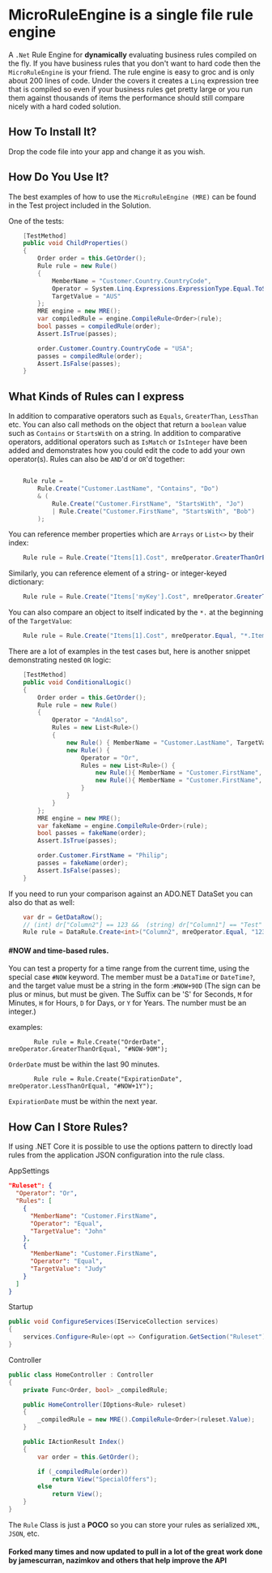 MicroRuleEngine is a single file rule engine
============================================

A `.Net` Rule Engine for **dynamically** evaluating business rules compiled on the fly.  If you have business rules that you don't want to hard code then the `MicroRuleEngine` is your friend.   The rule engine is easy to groc and is only about 200 lines of code.  Under the covers it creates a `Linq` expression tree that is compiled so even if your business rules get pretty large or you run them against thousands of items the performance should still compare nicely with a hard coded solution.

How To Install It?
------------------
Drop the code file into your app and change it as you wish.

How Do You Use It?
------------------
The best examples of how to use the `MicroRuleEngine (MRE)` can be found in the Test project included in the Solution.

One of the tests:
```csharp
	[TestMethod]
	public void ChildProperties()
	{
		Order order = this.GetOrder();
		Rule rule = new Rule()
		{
			MemberName = "Customer.Country.CountryCode",
			Operator = System.Linq.Expressions.ExpressionType.Equal.ToString("g"),
			TargetValue = "AUS"
		};
		MRE engine = new MRE();
		var compiledRule = engine.CompileRule<Order>(rule);
		bool passes = compiledRule(order);
		Assert.IsTrue(passes);

		order.Customer.Country.CountryCode = "USA";
		passes = compiledRule(order);
		Assert.IsFalse(passes);
	}
```

What Kinds of Rules can I express
--------------------------------
In addition to comparative operators such as `Equals`, `GreaterThan`, `LessThan` etc.   You can also call methods on the object that return a `boolean` value such as `Contains` or `StartsWith` on a string. In addition to comparative operators, additional operators such as `IsMatch` or `IsInteger` have been added and demonstrates how you could edit the code to add your own operator(s). Rules can also be `AND`'d or `OR`'d together:
```csharp

	Rule rule =
		Rule.Create("Customer.LastName", "Contains", "Do")
		& (
			Rule.Create("Customer.FirstName", "StartsWith", "Jo")
			| Rule.Create("Customer.FirstName", "StartsWith", "Bob")
		);
```

You can reference member properties which are `Arrays` or `List<>` by their index:
```csharp
	Rule rule = Rule.Create("Items[1].Cost", mreOperator.GreaterThanOrEqual, "5.25");
```

Similarly, you can reference element of a string- or integer-keyed dictionary:
```csharp
	Rule rule = Rule.Create("Items['myKey'].Cost", mreOperator.GreaterThanOrEqual, "5.25");
```


You can also compare an object to itself indicated by the `*.` at the beginning of the `TargetValue`:
```csharp
	Rule rule = Rule.Create("Items[1].Cost", mreOperator.Equal, "*.Items[0].Cost");
```

There are a lot of examples in the test cases but, here is another snippet demonstrating nested `OR` logic:
```csharp
	[TestMethod]
	public void ConditionalLogic()
	{
		Order order = this.GetOrder();
		Rule rule = new Rule()
		{
			Operator = "AndAlso",
			Rules = new List<Rule>()
			{
				new Rule() { MemberName = "Customer.LastName", TargetValue = "Doe", Operator = "Equal"},
				new Rule() { 
					Operator = "Or",
					Rules = new List<Rule>() {
						new Rule(){ MemberName = "Customer.FirstName", TargetValue = "John", Operator = "Equal"},
						new Rule(){ MemberName = "Customer.FirstName", TargetValue = "Judy", Operator = "Equal"}
					}
				}
			}
		};
		MRE engine = new MRE();
		var fakeName = engine.CompileRule<Order>(rule);
		bool passes = fakeName(order);
		Assert.IsTrue(passes);

		order.Customer.FirstName = "Philip";
		passes = fakeName(order);
		Assert.IsFalse(passes);
	}

```

If you need to run your comparison against an ADO.NET DataSet you can also do that as well:
```csharp
	var dr = GetDataRow();
	// (int) dr["Column2"] == 123 &&  (string) dr["Column1"] == "Test"
	Rule rule = DataRule.Create<int>("Column2", mreOperator.Equal, "123") & DataRule.Create<string>("Column1", mreOperator.Equal, "Test");
```
  
  

####  #NOW and time-based rules.
You can test a property for a time range from the current time, using the special case `#NOW` keyword.   The member must be a `DataTime` or `DateTime?`,
and the target value must be a string in the form :`#NOW+90D`   (The sign can be plus or minus, but must be given.  The Suffix can be
'S' for Seconds, `M` for Minutes, `H` for Hours, `D` for Days, or `Y` for Years.   The number must be an integer.)

examples:

`		Rule rule = Rule.Create("OrderDate", mreOperator.GreaterThanOrEqual, "#NOW-90M");`

`OrderDate` must be within the last 90 minutes.

`		Rule rule = Rule.Create("ExpirationDate", mreOperator.LessThanOrEqual, "#NOW+1Y");`

`ExpirationDate` must be within the next year.




How Can I Store Rules?
---------------------

If using .NET Core it is possible to use the options pattern to directly load rules from the application JSON configuration into the rule class.

AppSettings
```JSON
"Ruleset": {
  "Operator": "Or",
  "Rules": [
    {
      "MemberName": "Customer.FirstName",
      "Operator": "Equal",
      "TargetValue": "John"
    },
    {
      "MemberName": "Customer.FirstName",
      "Operator": "Equal",
      "TargetValue": "Judy"
    }
  ]
}
```

Startup
```C#
public void ConfigureServices(IServiceCollection services)
{
    services.Configure<Rule>(opt => Configuration.GetSection("Ruleset").Bind(opt));
}
```

Controller
```C#
public class HomeController : Controller
{
    private Func<Order, bool> _compiledRule;

    public HomeController(IOptions<Rule> ruleset)
    {
        _compiledRule = new MRE().CompileRule<Order>(ruleset.Value);
    }

    public IActionResult Index()
    {
        var order = this.GetOrder();

        if (_compiledRule(order))
            return View("SpecialOffers");
        else
            return View();
    }
}
```

The `Rule` Class is just a **POCO** so you can store your rules as serialized `XML`, `JSON`, etc.

#### Forked many times and now updated to pull in a lot of the great work done by jamescurran, nazimkov and others that help improve the API
